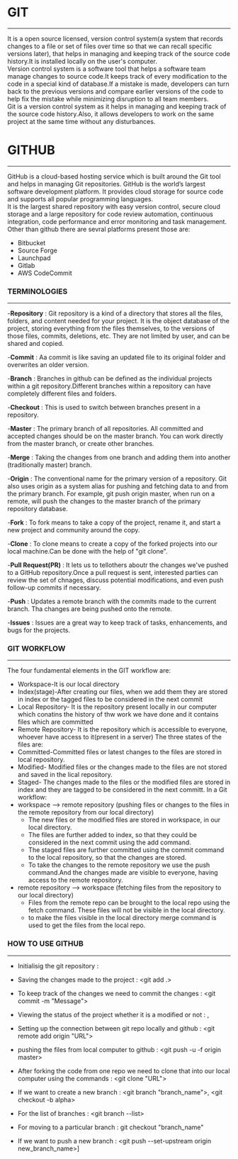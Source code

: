 # GIT
-----------------
It is a open source licensed, version control system(a system that records changes to a file or set of files over time so that we can recall specific versions later), that helps in managing and keeping track of the source code history.It is installed locally on the user's computer.  
Version control system is a software tool that helps a software team manage changes to source code.It keeps track of every modification to the code in a special kind of database.If a mistake is made, developers can turn back to the previous versions and compare earlier versions of the code to help fix the mistake while minimizing disruption to all team members.  
Git is a version control system as it helps in managing and keeping track of the source code history.Also, it allows developers to work on the same project at the same time without any disturbances.

# GITHUB
-----------
GitHub is a cloud-based hosting service which is built around the Git tool and helps in managing Git repositories.
GitHub is the world’s largest software development platform. It provides cloud storage for source code and supports all popular programming languages.  
It is the largest shared repository with easy version control, secure cloud storage and a large repository for code review automation, continuous integration, code performance and error monitoring and task management.  
Other than github there are sevral platforms present those are:
- Bitbucket
- Source Forge
- Launchpad
- Gitlab
- AWS CodeCommit


### TERMINOLOGIES
------------------
-**Repository** : Git repository is a kind of a directory that stores all the files, folders, and content needed for your project. It is the object database of the project, storing everything from the files themselves, to the versions of those files, commits, deletions, etc. They are not limited by user, and can be shared and copied.

-**Commit** :  Aa commit is like saving an updated file to its original folder and overwrites an older version.

-**Branch** : Branches in github can be defined as the individual projects within a git repository.Different branches within a repository can have completely different files and folders.

-**Checkout** : This is used to switch between branches present in a repository.

-**Master** : The primary branch of all repositories. All committed and accepted changes should be on the master branch. You can work directly from the master branch, or create other branches.

-**Merge** : Taking the changes from one branch and adding them into another (traditionally master) branch.

-**Origin** : The conventional name for the primary version of a repository. Git also uses origin as a system alias for pushing and fetching data to and from the primary branch. For example, git push origin master, when run on a remote, will push the changes to the master branch of the primary repository database.

-**Fork** : To fork means to take a copy of the project, rename it, and start a new project and community around the copy.

-**Clone** : To clone means to create a copy of the forked projects into our local machine.Can be done with the help of "git clone".

-**Pull Request(PR)** : It lets us to tellothers aboutr the changes we've pushed to a GitHub repository.Once a pull request is sent, interested parties can review the set of chnages, discuss potential modifications, and even push follow-up commits if necessary.

-**Push** : Updates a remote branch with the commits made to the current branch. Tha changes are being pushed onto the remote.

-**Issues** : Issues are a great way to keep track of tasks, enhancements, and bugs for the projects. 


### GIT WORKFLOW
----------------
The four fundamental elements in the GIT workflow are:
- Workspace-It is our local directory
- Index(stage)-After creating our files, when we add them they are stored in index or the tagged files to be considered in the next commit
- Local Repository- It is the repository present locally in our computer which conatins the history of thw work we have done and it contains files which are committed
- Remote Repository- It is the repository which is accessible to everyone, whoever have access to it(present in a server)
The three states of the files are:
- Committed-Committed files or latest changes to the files are stored in local repository.
- Modified- Modified files or the changes made to the files are not stored and saved in the lical repository.
- Staged- The changes made to the files or the modified files are stored in index and they are tagged to be considered in the next committ.
In a Git workflow:
- workspace --> remote repository (pushing files or changes to the files in the remote repository from our local directory)
	- The new files or the modified files are stored in workspace, in our local directory.
	- The files are further added to index, so that they could be considered in the next commit using the add command.
	- The staged files are further committed using the commit command to the local repository, so that the changes are stored.
	- To take the changes to the remote repository we use the push command.And the changes made are visible to everyone, having access to the remote repository.
- remote repository --> workspace (fetching files from the repository to our local directory)
	- Files from the remote repo can be brought to the local repo using the fetch command. These files will not be visible in the local directory.
	- to make the files visible in the local directory merge command is used to get the files from the local repo.


### HOW TO USE GITHUB
-------------------
- Initialisig the git repository : <git init>

- Saving the changes made to the project : <git add .>

- To keep track of the changes we need to commit the changes : <git commit -m "Message">

- Viewing the status of the project whether it is a modified or not : <git status>,<git diff>

- Setting up the connection between git repo locally and github : <git remote add origin "URL">

- pushing the files from local computer to github : <git push -u -f origin master>

- After forking the code from one repo we need to clone that into our local computer using the commands : <git clone "URL">

- If we want to create a new branch : <git branch "branch_name">, <git checkout -b alpha>

- For the list of branches : <git branch --list>

- For moving to a particular branch : git checkout "branch_name"

- If we want to push a new branch : <git push --set-upstream origin new_branch_name>\]

